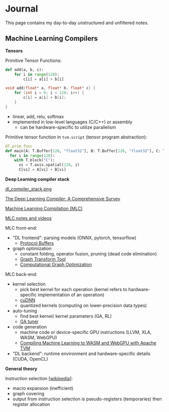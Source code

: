 # Journal

This page contains my day-to-day unstructured and unfiltered notes.

## Machine Learning Compilers

**Tensors**

Primitive Tensor Functions:

```python
def add(a, b, c):
    for i in range(128):
        c[i] = a[i] + b[i]
```

```cpp
void add(float* a, float* b, float* c) {
    for (int i = 0; i < 128; i++) {
        c[i] = a[i] + b[i];
    }
}
```

- linear, add, relu, softmax
- implemented in low-level languages (C/C++) or assembly
  - can be hardware-specific to utilize parallelism

Primitive tensor function in `tvm.script` (tensor program abstraction):

```python
@T.prim_func
def main(A: T.Buffer[128, "float32"], B: T.Buffer[128, "float32"], C: T.Buffer[128, "float32"]):
  for i in range(128):
    with T.block("C"):
      vi = T.axis.spatial(128, i)
      C[vi] = A[vi] + B[vi]
```

**Deep Learning compiler stack**

[dl_compiler_stack.png](https://d3i71xaburhd42.cloudfront.net/69046519775ca6ac40c7d577887149525df2ee5d/10-Figure2-1.png)

[The Deep Learning Compiler: A Comprehensive Survey](https://arxiv.org/pdf/2002.03794.pdf)

[Machine Learning Compilation (MLC)](https://mlc.ai/index.html)

[MLC notes and videos](https://mlc.ai/summer22/schedule)

MLC front-end:

- "DL frontend": parsing models (ONNX, pytorch, tensorflow)
	- [Protocol Buffers](https://protobuf.dev/)
- graph optimization
	- constant folding, operator fusion, pruning (dead code elimination)
	- [Graph Transform Tool](https://github.com/tensorflow/tensorflow/blob/master/tensorflow/tools/graph_transforms/README.md)
	- [Computational Graph Optimization](https://mlc.ai/chapter_graph_optimization/index.html)

MLC back-end:

- kernel selection
	- pick best kernel for each operation (kernel refers to hardware-specific implementation of an operation)
	- [cuDNN](https://developer.nvidia.com/cudnn)
	- quantized kernels (computing on lower-precision data types)
- auto-tuning
	- find best kernel/ kernel parameters (GA, RL)
	- [GA tuner](https://github.com/apache/tvm/blob/main/python/tvm/autotvm/tuner/ga_tuner.py)
- code generation
	- machine code or device-specific GPU instructions (LLVM, XLA, WASM, WebGPU)
	- [Compiling Machine Learning to WASM and WebGPU with Apache TVM](https://tvm.apache.org/2020/05/14/compiling-machine-learning-to-webassembly-and-webgpu)
- "DL backend": runtime environment and hardware-specific details (CUDA, OpenCL)

**General theory**

Instruction selection [[wikipedia](https://en.wikipedia.org/wiki/Instruction_selection)]:

- macro expansion (inefficient)
- graph covering
- output from instruction selection is pseudo-registers (temporaries) then register allocation
